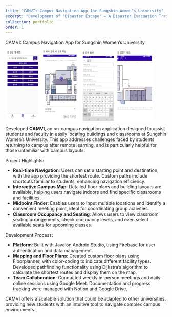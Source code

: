 ```yaml
---
title: "CAMVI: Campus Navigation App for Sungshin Women’s University"
excerpt: "Development of 'Disaster Escape' – A Disaster Evacuation Training Game"
collection: portfolio
order: 1
---
```


CAMVI: Campus Navigation App for Sungshin Women’s University

<div style="display: flex; gap: 10px;">
  <img src="/images/CAMVI-1.png" alt="Disaster Escape Screenshot 1" width="45%"/>
  <img src="/images/CAMVI-2.png" alt="Disaster Escape Screenshot 2" width="45%"/>
</div>

Developed **CAMVI**, an on-campus navigation application designed to assist students and faculty in easily locating buildings and classrooms at Sungshin Women’s University. This app addresses challenges faced by students returning to campus after remote learning, and is particularly helpful for those unfamiliar with campus layouts.

Project Highlights:
- **Real-time Navigation**: Users can set a starting point and destination, with the app providing the shortest route. Custom paths include shortcuts familiar to students, enhancing navigation efficiency.
- **Interactive Campus Map**: Detailed floor plans and building layouts are available, helping users navigate indoors and find specific classrooms and facilities.
- **Midpoint Finder**: Enables users to input multiple locations and identify a convenient meeting point, ideal for coordinating group activities.
- **Classroom Occupancy and Seating**: Allows users to view classroom seating arrangements, check occupancy levels, and even select available seats for upcoming classes.

Development Process:
- **Platform**: Built with Java on Android Studio, using Firebase for user authentication and data management.
- **Mapping and Floor Plans**: Created custom floor plans using Floorplanner, with color-coding to indicate different facility types. Developed pathfinding functionality using Dijkstra’s algorithm to calculate the shortest routes and display them on the map.
- **Team Collaboration**: Conducted weekly in-person meetings and daily online sessions using Google Meet. Documentation and progress tracking were managed with Notion and Google Drive.

CAMVI offers a scalable solution that could be adapted to other universities, providing new students with an intuitive tool to navigate complex campus environments.
